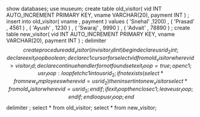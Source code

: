 show databases;
use museum;
create table old_visitor(
    vid INT AUTO_INCREMENT PRIMARY KEY,
    vname VARCHAR(20),
    payment INT
) ; 
insert into old_visitor( vname , payment ) values
( 'Snehal' ,1200) , 
( 'Prasad' , 4561 ) , 
( 'Ayush' , 1230 ) , 
( 'Swaraj' , 9990 ) , 
( 'Advait' , 78890 ) ;
create table new_visitor(
    vid INT AUTO_INCREMENT PRIMARY KEY,
    vname VARCHAR(20),
    payment INT
) ; 
delimiter $$
create procedure add_visitor( in visitor_id int )
begin
declare usrid_2 int;
declare exit_loop boolean;
declare c1 cursor for select vid from old_visitor where vid > visitor_id;
declare continue handler for not found set exit_loop = true;
open c1;
usr_loop: loop
fetch c1 into usrid_2;
if not exists (select * from new_employees where vid = usrid_2) then
insert into new_visitor select * from old_visitor where vid = usrid_2;
end if;
if exit_loop then
close c1;
leave usr_loop;
end if;
end loop usr_loop;
end 
$$
delimiter ;
select * from old_visitor;
select * from new_visitor;
